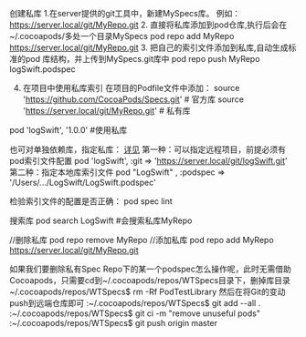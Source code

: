 创建私库
1.在server提供的git工具中，新建MySpecs库。
    例如：https://server.local/git/MyRepo.git
2. 直接将私库添加到pod仓库,执行后会在~/.cocoapods/多处一个目录MySpecs
   pod repo add MyRepo https://server.local/git/MyRepo.git
3. 把自己的索引文件添加到私库,自动生成标准的pod 库结构，并上传到MySpecs.git库中
   pod repo push MyRepo logSwift.podspec

4. 在项目中使用私库索引
  在项目的Podfile文件中添加：
source 'https://github.com/CocoaPods/Specs.git'  # 官方库
source 'https://server.local/git/MyRepo.git'   # 私有库

pod 'logSwift', '1.0.0'   #使用私库

也可对单独依赖库，指定私库：
[详见](http://guides.cocoapods.org/syntax/podfile.html#pod)
第一种：可以指定远程项目，前提必须有pod索引文件配置
pod 'logSwift', :git => 'https://server.local/git/logSwift.git'
第二种：指定本地库索引文件
pod "LogSwift" , :podspec => '/Users/.../LogSwift/LogSwift.podspec'

检验索引文件的配置是否正确：
pod spec lint

搜索库
pod search LogSwift #会搜索私库MyRepo


//删除私库
pod repo remove MyRepo
//添加私库
pod repo add MyRepo https://server.local/git/MyRepo.git

如果我们要删除私有Spec Repo下的某一个podspec怎么操作呢，此时无需借助Cocoapods，只需要cd到~/.cocoapods/repos/WTSpecs目录下，删掉库目录
~/.cocoapods/repos/WTSpecs$ rm -Rf PodTestLibrary
然后在将Git的变动push到远端仓库即可
:~/.cocoapods/repos/WTSpecs$ git add --all .
:~/.cocoapods/repos/WTSpecs$ git ci -m "remove unuseful pods"
:~/.cocoapods/repos/WTSpecs$ git push origin master
